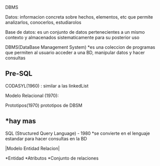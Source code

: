 DBMS

Datos: informacion concreta sobre hechos, elementos, etc
que permite analizarlos, conocerlos, estudiarolos 

Base de datos: es un conjunto de datos pertenecientes a un mismo contexto y almacenados sistematicamente para su posterior uso

DBMS(DataBase Management System)
*es una coleccion de programas que permiten al usuario acceder a una BD, manipular datos y hacer consultas


Pre-SQL
--------
CODASYL(1960) : similar a las linkedList

Modelo Relacional (1970):

Prototipos(1970) prototipos de DBSM

*hay mas
-----------------------------------

SQL (Structured Query Language) - 1980
*se convierte en el lenguaje estandar para hacer consultas en la BD

|Modelo Entidad Relacion|

*Entidad
*Atributos
*Conjunto de relaciones 






